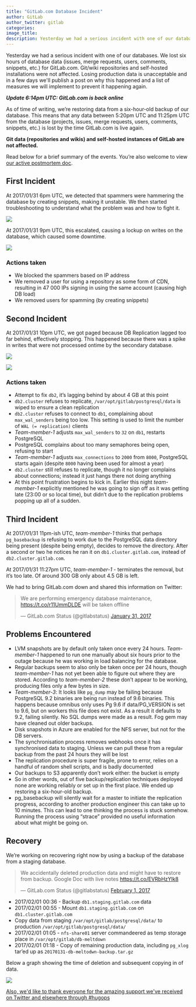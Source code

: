 ```yaml
---
title: "GitLab.com Database Incident"
author: GitLab
author_twitter: gitlab
categories:
image_title:
description: Yesterday we had a serious incident with one of our databases. We lost six hours of database data (issues, merge requests, users, comments, snippets, etc.) for GitLab.com.
---
```


Yesterday we had a serious incident with one of our databases. We lost six hours of database data (issues, merge requests, users, comments, snippets, etc.) for GitLab.com. Git/wiki repositories and self-hosted installations were not affected. Losing production data is unacceptable and in a few days we'll publish a post on why this happened and a list of measures we will implement to prevent it happening again.

_**Update 6:14pm UTC: GitLab.com is back online**_

<!-- more -->

As of time of writing, we’re restoring data from a six-hour-old backup of our database. This means that any data between 5:20pm UTC and 11:25pm UTC from the database (projects, issues, merge requests, users, comments, snippets, etc.) is lost by the time GitLab.com is live again.

**Git data (repositories and wikis) and self-hosted instances of GitLab are not affected.**

Read below for a brief summary of the events. You’re also welcome to view [our active postmortem doc](https://docs.google.com/document/d/1GCK53YDcBWQveod9kfzW-VCxIABGiryG7_z_6jHdVik/pub).

## First Incident


At 2017/01/31 6pm UTC, we detected that spammers were hammering the database by creating snippets, making it unstable. We then started troubleshooting to understand what the problem was and how to fight it.



![](db_incident/snippets.png)

At 2017/01/31 9pm UTC, this escalated, causing a lockup on writes on the database, which caused some downtime.

![](db_incident/locks.png)



### Actions taken

- We blocked the spammers based on IP address
- We removed a user for using a repository as some form of CDN, resulting in 47 000 IPs signing in using the same account (causing high DB load)
- We removed users for spamming (by creating snippets)

## Second Incident

At 2017/01/31 10pm UTC, we got paged because DB Replication lagged too far behind, effectively stopping. This happened because there was a spike in writes that were not processed ontime by the secondary database.

![](db_incident/used.png)


![](db_incident/rep_lag.png)

### Actions taken

- Attempt to fix `db2`, it’s lagging behind by about 4 GB at this point
- `db2.cluster` refuses to replicate, `/var/opt/gitlab/postgresql/data` is wiped to ensure a clean replication
- `db2.cluster` refuses to connect to `db1`, complaining about `max_wal_senders` being too low. This setting is used to limit the number of `WAL (= replication)` clients
- _Team-member-1_ adjusts `max_wal_senders` to `32` on `db1`, restarts PostgreSQL
- PostgreSQL complains about too many semaphores being open, refusing to start
- _Team-member-1_ adjusts `max_connections` to `2000` from `8000`, PostgreSQL starts again (despite `8000` having been used for almost a year)
- `db2.cluster` still refuses to replicate, though it no longer complains about connections; instead it just hangs there not doing anything
- At this point frustration begins to kick in. Earlier this night _team-member-1_ explicitly mentioned he was going to sign off as it was getting late (23:00 or so local time), but didn’t due to the replication problems popping up all of a sudden.

## Third Incident

At 2017/01/31 11pm-ish UTC, _team-member-1_ thinks that perhaps `pg_basebackup` is refusing to work due to the PostgreSQL data directory being present (despite being empty), decides to remove the directory. After a second or two he notices he ran it on `db1.cluster.gitlab.com`, instead of `db2.cluster.gitlab.com`.

At 2017/01/31 11:27pm UTC, _team-member-1_ - terminates the removal, but it’s too late. Of around 300 GB only about 4.5 GB is left.

We had to bring GitLab.com down and shared this information on Twitter:

<div class="center">

<blockquote class="twitter-tweet" data-lang="en"><p lang="en" dir="ltr">We are performing emergency database maintenance, <a href="https://t.co/r11UmmDLDE">https://t.co/r11UmmDLDE</a> will be taken offline</p>&mdash; GitLab.com Status (@gitlabstatus) <a href="https://twitter.com/gitlabstatus/status/826572933304827904">January 31, 2017</a></blockquote>
<script async src="//platform.twitter.com/widgets.js" charset="utf-8"></script>

</div>

## Problems Encountered

- LVM snapshots are by default only taken once every 24 hours. _Team-member-1_ happened to run one manually about six hours prior to the outage because he was working in load balancing for the database.
- Regular backups seem to also only be taken once per 24 hours, though _team-member-1_ has not yet been able to figure out where they are stored. According to _team-member-2_ these don’t appear to be working, producing files only a few bytes in size.
- _Team-member-3_: It looks like `pg_dump` may be failing because PostgreSQL 9.2 binaries are being run instead of 9.6 binaries. This happens because omnibus only uses Pg 9.6 if data/PG_VERSION is set to 9.6, but on workers this file does not exist. As a result it defaults to 9.2, failing silently. No SQL dumps were made as a result. Fog gem may have cleaned out older backups.
- Disk snapshots in Azure are enabled for the NFS server, but not for the DB servers.
- The synchronisation process removes webhooks once it has synchronised data to staging. Unless we can pull these from a regular backup from the past 24 hours they will be lost
- The replication procedure is super fragile, prone to error, relies on a handful of random shell scripts, and is badly documented
- Our backups to S3 apparently don’t work either: the bucket is empty
- So in other words, out of five backup/replication techniques deployed none are working reliably or set up in the first place. We ended up restoring a six-hour-old backup.
- pg_basebackup will silently wait for a master to initiate the replication progress, according to another production engineer this can take up to 10 minutes. This can lead to one thinking the process is stuck somehow. Running the process using “strace” provided no useful information about what might be going on.

## Recovery


We’re working on recovering right now by using a backup of the database from a staging database.

<div class="center">

<blockquote class="twitter-tweet" data-lang="en"><p lang="en" dir="ltr">We accidentally deleted production data and might have to restore from backup. Google Doc with live notes <a href="https://t.co/EVRbHzYlk8">https://t.co/EVRbHzYlk8</a></p>&mdash; GitLab.com Status (@gitlabstatus) <a href="https://twitter.com/gitlabstatus/status/826591961444384768">February 1, 2017</a></blockquote>
<script async src="//platform.twitter.com/widgets.js" charset="utf-8"></script>

</div>

- 2017/02/01 00:36 - Backup `db1.staging.gitlab.com` data
- 2017/02/01 00:55 - Mount `db1.staging.gitlab.com` on `db1.cluster.gitlab.com`
- Copy data from staging `/var/opt/gitlab/postgresql/data/` to production `/var/opt/gitlab/postgresql/data/`
- 2017/02/01 01:05 - `nfs-share01` server commandeered as temp storage place in `/var/opt/gitlab/db-meltdown`
- 2017/02/01 01:18 - Copy of remaining production data, including `pg_xlog` tar’ed up as `20170131-db-meltodwn-backup.tar.gz`


Below a graph showing the time of deletion and subsequent copying in of data.

![](db_incident/delete.png)

[Also, we'd like to thank everyone for the amazing support we've received on Twitter and elsewhere through #hugops](https://twitter.com/i/moments/826818668948549632)
